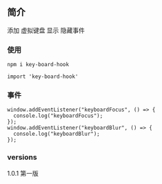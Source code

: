 ## 简介
添加 虚拟键盘 显示 隐藏事件

### 使用

```
npm i key-board-hook

import 'key-board-hook'
```

### 事件
```
window.addEventListener("keyboardFocus", () => {
  console.log("keyboardFocus");
});
window.addEventListener("keyboardBlur", () => {
  console.log("keyboardBlur");
});
```


### versions

1.0.1 第一版